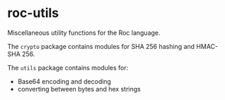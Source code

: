 # roc-utils

Miscellaneous utility functions for the Roc language.

The `crypto` package contains modules for SHA 256 hashing and HMAC-SHA 256.

The `utils` package contains modules for:

* Base64 encoding and decoding
* converting between bytes and hex strings
